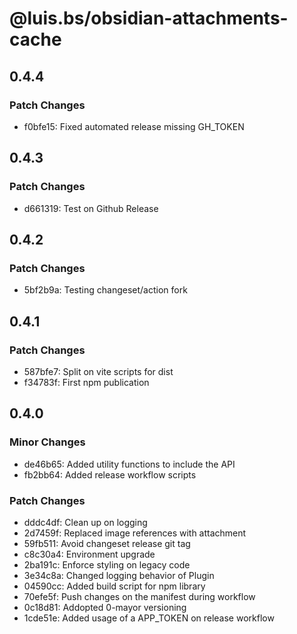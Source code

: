 # @luis.bs/obsidian-attachments-cache

## 0.4.4

### Patch Changes

- f0bfe15: Fixed automated release missing GH_TOKEN

## 0.4.3

### Patch Changes

- d661319: Test on Github Release

## 0.4.2

### Patch Changes

- 5bf2b9a: Testing changeset/action fork

## 0.4.1

### Patch Changes

- 587bfe7: Split on vite scripts for dist
- f34783f: First npm publication

## 0.4.0

### Minor Changes

- de46b65: Added utility functions to include the API
- fb2bb64: Added release workflow scripts

### Patch Changes

- dddc4df: Clean up on logging
- 2d7459f: Replaced image references with attachment
- 59fb511: Avoid changeset release git tag
- c8c30a4: Environment upgrade
- 2ba191c: Enforce styling on legacy code
- 3e34c8a: Changed logging behavior of Plugin
- 04590cc: Added build script for npm library
- 70efe5f: Push changes on the manifest during workflow
- 0c18d81: Addopted 0-mayor versioning
- 1cde51e: Added usage of a APP_TOKEN on release workflow
